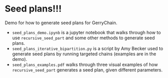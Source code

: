 # Seed plans!!!

Demo for how to generate seed plans for GerryChain.
* `seed_plans_demo.ipynb` is a jupyter notebook that walks through how to use `recursive_seed_part` and some other methods to generate seed plans.
* `seed_plans_iterative_bipartition.py` is a script by Amy Becker used to generate seed plans by running targeted chains (examples are in the demo).
* `seed_plans_examples.pdf` walks through three visual examples of how `recursive_seed_part` generates a seed plan, given different parameters.
